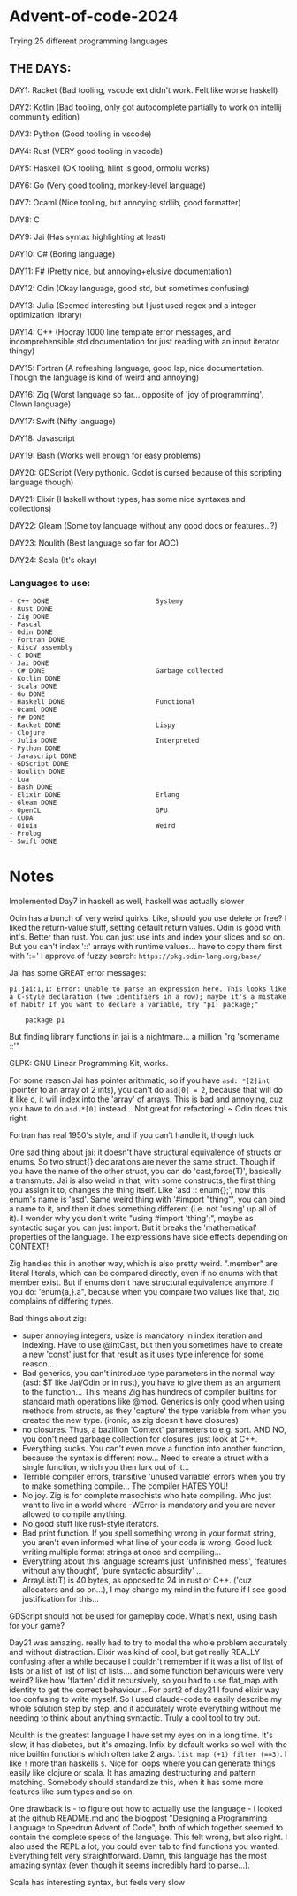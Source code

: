 # Advent-of-code-2024
Trying 25 different programming languages 


## THE DAYS:
DAY1: Racket (Bad tooling, vscode ext didn't work. Felt like worse haskell)

DAY2: Kotlin (Bad tooling, only got autocomplete partially to work on intellij community edition)

DAY3: Python (Good tooling in vscode)

DAY4: Rust (VERY good tooling in vscode)

DAY5: Haskell (OK tooling, hlint is good, ormolu works)

DAY6: Go (Very good tooling, monkey-level language) 

DAY7: Ocaml (Nice tooling, but annoying stdlib, good formatter)

DAY8: C 

DAY9: Jai (Has syntax highlighting at least)

DAY10: C# (Boring language)

DAY11: F# (Pretty nice, but annoying+elusive documentation)

DAY12: Odin (Okay language, good std, but sometimes confusing) 

DAY13: Julia (Seemed interesting but I just used regex and a integer optimization library) 

DAY14: C++ (Hooray 1000 line template error messages, and incomprehensible std documentation for just reading with an input iterator thingy)

DAY15: Fortran (A refreshing language, good lsp, nice documentation. Though the language is kind of weird and annoying)

DAY16: Zig (Worst language so far... opposite of 'joy of programming'. Clown language)

DAY17: Swift (Nifty language)

DAY18: Javascript

DAY19: Bash (Works well enough for easy problems)

DAY20: GDScript (Very pythonic. Godot is cursed because of this scripting language though)

DAY21: Elixir (Haskell without types, has some nice syntaxes and collections)

DAY22: Gleam (Some toy language without any good docs or features...?)

DAY23: Noulith (Best language so far for AOC)

DAY24: Scala (It's okay)

### Languages to use:

```
- C++ DONE                           Systemy
- Rust DONE
- Zig DONE
- Pascal
- Odin DONE
- Fortran DONE
- RiscV assembly
- C DONE
- Jai DONE
- C# DONE                            Garbage collected
- Kotlin DONE
- Scala DONE
- Go DONE
- Haskell DONE                       Functional
- Ocaml DONE
- F# DONE
- Racket DONE                        Lispy
- Clojure
- Julia DONE                         Interpreted
- Python DONE
- Javascript DONE
- GDScript DONE
- Noulith DONE
- Lua
- Bash DONE
- Elixir DONE                        Erlang
- Gleam DONE
- OpenCL                             GPU
- CUDA
- Uiuia                              Weird
- Prolog
- Swift DONE                         
```


# Notes
Implemented Day7 in haskell as well, haskell was actually slower

Odin has a bunch of very weird quirks. Like, should you use delete or free?
I liked the return-value stuff, setting default return values. 
Odin is good with int's. Better than rust. You can just use ints and index your slices and so on. 
But you can't index '::' arrays with runtime values... have to copy them first with ':='
I approve of fuzzy search: `https://pkg.odin-lang.org/base/`


Jai has some GREAT error messages:
```
p1.jai:1,1: Error: Unable to parse an expression here. This looks like a C-style declaration (two identifiers in a row); maybe it's a mistake of habit? If you want to declare a variable, try "p1: package;"

    package p1
```


But finding library functions in jai is a nightmare... a million "rg 'somename ::'"



GLPK: GNU Linear Programming Kit, works. 


For some reason Jai has pointer arithmatic, so if you have `asd: *[2]int` (pointer to an array of 2 ints), you can't do `asd[0] = 2`, because that will do it like c, it will index into the 'array' of arrays. 
This is bad and annoying, cuz you have to do `asd.*[0]` instead... Not great for refactoring! ~ Odin does this right. 

Fortran has real 1950's style, and if you can't handle it, though luck

One sad thing about jai: it doesn't have structural equivalence of structs or enums. So two struct{} declarations are never the same struct. Though if you have the name of the other struct, you can do 'cast,force(T)', basically a transmute. Jai is also weird in that, with some constructs, the first thing you assign it to, changes the thing itself. Like 'asd :: enum{};', now this enum's name is 'asd'. Same weird thing with '#import "thing"', you can bind a name to it, and then it does something different (i.e. not 'using' up all of it). I wonder why you don't write "using #import 'thing';", maybe as syntactic sugar you can just import. But it breaks the 'mathematical' properties of the language. The expressions have side effects depending on CONTEXT!

Zig handles this in another way, which is also pretty weird. ".member" are literal literals, which can be compared directly, even if no enums with that member exist. But if enums don't have structural equivalence anymore if you do: 'enum{a,}.a", because when you compare two values like that, zig complains of differing types. 


Bad things about zig: 
- super annoying integers, usize is mandatory in index iteration and indexing. Have to use @intCast, but then you sometimes have to create a new 'const' just for that result as it uses type inference for some reason...
- Bad generics, you can't introduce type parameters in the normal way (asd: $T  like Jai/Odin or <T> in rust), you have to give them as an argument to the function... This means Zig has hundreds of compiler builtins for standard math operations like @mod. Generics is only good when using methods from structs, as they 'capture' the type variable from when you created the new type. (ironic, as zig doesn't have closures) 
- no closures. Thus, a bazillion 'Context' parameters to e.g. sort. AND NO, you don't need garbage collection for closures, just look at C++. 
- Everything sucks. You can't even move a function into another function, because the syntax is different now... Need to create a struct with a single function, which you then lurk out of it... 
- Terrible compiler errors, transitive 'unused variable' errors when you try to make something compile... The compiler HATES YOU!
- No joy. Zig is for complete masochists who hate compiling. Who just want to live in a world where -WError is mandatory and you are never allowed to compile anything. 
- No good stuff like rust-style iterators. 
- Bad print function. If you spell something wrong in your format string, you aren't even informed what line of your code is wrong. Good luck writing multiple format strings at once and compiling...
- Everything about this language screams just 'unfinished mess', 'features without any thought', 'pure syntactic absurdity' ...
- ArrayList(T) is 40 bytes, as opposed to 24 in rust or C++. ('cuz allocators and so on...), I may change my mind in the future if I see good justification for this...

GDScript should not be used for gameplay code. What's next, using bash for your game?

Day21 was amazing. really had to try to model the whole problem accurately and without distraction. 
Elixir was kind of cool, but got really REALLY confusing after a while because I couldn't remember if it was a list of list of lists or a list of list of list of lists.... and some function behaviours were very weird? like how 'flatten' did it recursively, so you had to use flat_map with identity to get the correct behaviour...
For part2 of day21 I found elixir way too confusing to write myself. So I used claude-code to easily describe my whole solution step by step, and it accurately wrote everything without me needing to think about anything syntactic. Truly a cool tool to try out.


Noulith is the greatest language I have set my eyes on in a long time. It's slow, it has diabetes, but it's amazing. Infix by default works so well with the nice builtin functions which often take 2 args. `list map (+1) filter (==3)`.  I like `!` more than haskells `$`. Nice for loops where you can generate things easily like clojure or scala. It has amazing destructuring and pattern matching. Somebody should standardize this, when it has some more features like sum types and so on. 

One drawback is -  to figure out how to actually use the language - I looked at the github README.md and the blogpost "Designing a Programming Language to Speedrun Advent of Code", both of which together seemed to contain the complete specs of the language. This felt wrong, but also right. I also used the REPL a lot, you could even tab to find functions you wanted. Everything felt very straightforward. Damn, this language has the most amazing syntax (even though it seems incredibly hard to parse...).


Scala has interesting syntax, but feels very slow
